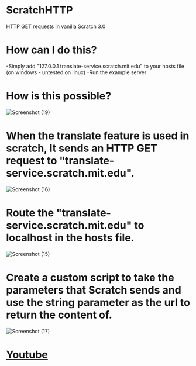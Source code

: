 # ScratchHTTP
HTTP GET requests in vanilla Scratch 3.0
# How can I do this?
-Simply add "127.0.0.1 translate-service.scratch.mit.edu" to your hosts file (on windows - untested on linux)
-Run the example server
# How is this possible?
![Screenshot (19)](https://github.com/mutethecat/ScratchHTTP/assets/71191728/c9948c14-1ffe-44fc-92b9-1a9e0f00f447)
# When the translate feature is used in scratch, It sends an HTTP GET request to "translate-service.scratch.mit.edu".
![Screenshot (16)](https://github.com/mutethecat/ScratchHTTP/assets/71191728/23c41d18-7ac6-446a-9f49-108e15b9d77c)
# Route the "translate-service.scratch.mit.edu" to localhost in the hosts file.
![Screenshot (15)](https://github.com/mutethecat/ScratchHTTP/assets/71191728/e2bbd37c-5c62-40a4-ade4-986c3efcccb5)
# Create a custom script to take the parameters that Scratch sends and use the string parameter as the url to return the content of.
![Screenshot (17)](https://github.com/mutethecat/ScratchHTTP/assets/71191728/d90d53eb-29be-4f64-a751-78911fe6a61d)

# [Youtube](https://www.youtube.com/watch?v=K7zrb-nku0g)

